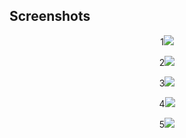 ## Screenshots
<p align= "center">
1<img src="https://i.ibb.co/m8d4zBh/Screenshot-20210816-151722.png">
<p align= "center">
2<img src="https://i.ibb.co/GVNF0dg/Screenshot-20210816-151746.png">
<p align= "center">
3<img src="https://i.ibb.co/0FCtDWL/Screenshot-20210816-151756.png">
<p align= "center">
4<img src="https://i.ibb.co/s54TZVc/Screenshot-20210816-151836.png">
  <p align= "center">
5<img src="https://i.ibb.co/bKD0m89/Screenshot-20210816-151846.png">
